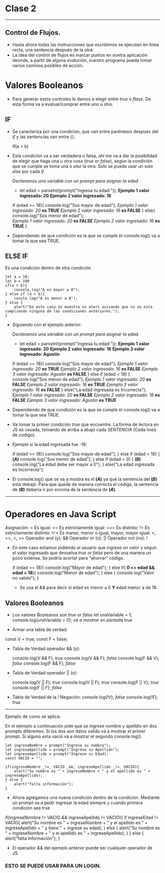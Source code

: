 # Clase 2
---

## Control de Flujos.

- Hasta ahora todas las instrucciones que escribimos se ejecutan en linea recta, una sentencia después de la otra.
- La idea del control de flujos es marcar puntos en nuetra aplicación deonde, a partir de alguna evalución, nuestro programa pueda tomar varios caminos posibles de acción.

# Valores Booleanos
- Para generar estos controles le damos a elegir entre _true_ o _flase_. De esta forma va a evaluar/comprar  entre uno u otro.


## IF
- Se caracteriza por una condición, que van entre paréntesis despues del _if_ y las sentencias van entre {}.

    if(a > b)

- Esta condición va a ser verdadera o falsa, ahí me va a dar la posibilidad de elegir que haga una u otra cosa (_true_ or _false_), según la condición que se cumple se toma una o _else_ la otra. Solo se puedo usar un solo _else_ por cada _if_.

    _Declaramos una variable con un prompt para asignar la edad_
    - let edad = parseInt(prompt("Ingresa tu edad:"));
    __Ejemplo 1 valor ingresado:  20__ 
    __Ejemplo 2 valor ingresado:  16__ 

    if (edad >= 18){
        console.log("Sos mayor de edad");
        _Ejemplo 1 valor ingresado:  20_ __es TRUE__
        _Ejemplo 2 valor ingresado:  16_ __es FALSE__
    }
    else{
    console.log("Sos menor de edad");   
        _Ejemplo 1 valor ingresado:  20_ __es FALSE__
        _Ejemplo 2 valor ingresado:  16_ __es TRUE__
    }

- Dependiendo de que condición es la que se cumple el console.log() va a tomar la que sea TRUE.

## ELSE IF
Es una condición dentro de otra condición

    let a = 10;
    let b = 100
    if(a > b){
        console.log("A es mayor a B");
    } else if (a < b){
        cosole.log("A es menor a B");
    } else {
        alert("En este caso se muestra un alert avisando que no se esta cumpliendo ninguna de las condiciones anteriores.");
    }

- Siguiendo con el ejemplo anterior:

    _Declaramos una variable con un prompt para asignar la edad_
    - let edad = parseInt(prompt("Ingresa tu edad:"));
    __Ejemplo 1 valor ingresado:  20__ 
    __Ejemplo 2 valor ingresado:  16__ 
    __Ejemplo 3 valor ingresado:  Agustin__ 

    if (edad >= 18){
        console.log("Sos mayor de edad");
        _Ejemplo 1 valor ingresado:  20_ __es TRUE__
        _Ejemplo 2 valor ingresado:  16_ __es FALSE__
        _Ejemplo 3 valor ingresado:  Agustin_ __es FALSE__
    }
    else if (edad < 18) {
    console.log("Sos menor de edad");
        _Ejemplo 1 valor ingresado:  20_ __es FALSE__
        _Ejemplo 2 valor ingresado:  16_ __es TRUE__
        _Ejemplo 3 valor ingresado:  16_ __es FALSE__
    } else("La edad ingresada es Incorrecta");
        _Ejemplo 1 valor ingresado:  20_ __es FALSE__
        _Ejemplo 2 valor ingresado:  16_ __es FALSE__
        _Ejemplo 3 valor ingresado:  Agustin_ __es TRUE__

- Dependiendo de que condición es la que se cumple el console.log() va a tomar la que sea TRUE.
- Va tomar la primer condición _true_ que encuentre. La forma de lectura en JS es casada, tomando de arriba a abajo cada _SENTENCIA_ (Cada linea de codigo).

- Ejemplo si la edad ingresada fue -16:

    if (edad >= 18){
        console.log("Sos mayor de edad");
    } else if (edad < 18) { __(*A*)__
    console.log("Sos menor de edad");
    } else if (edad < 0) { __(*B*)__
    console.log("La edad debe ser mayor a 0");
    } else("La edad ingresada es Incorrecta");

- El console.log() que se va a mostra es el __(*A*)__ ya que la sentencia del __(*B*)__ esta debajo. Para que quede de manera correcta el código, la sentencia de __(*B*)__ debería ir por encima de la sentencia de __(*A*)__.
---

# Operadores en Java Script

Asignación:
    =
Es igual:
    ==
Es estrictamente igual:
    ===
Es distinto:
    !=
Es estrictamente distinto:
    !==
Es manor, menor o igual, mayor, mayor igual:
    <, <=, >, >=
Operador and (y):
    &&
Operador or (o):
    ||
Operador not (no):
    !

    

- En este caso estamos pidiendo al usuario que ingrese un valor y segun el valor ingresado que devuelva _true_ or _false_ pero de una manera un poco extensa. Se podría acortar para "ahorrar" código.

    if (edad >= 18){
        console.log("Mayor de edad");
    } else if( __0 <= edad && edad < 18__){
        console.log("Menor de edad");
    } else {
        console.log("Valor no valido");
    }

    - Se usa el _&&_ para decir si edad es menor a 0 __Y__ edad menor a de 18.

## Valores Booleanos

- Los valores Booleanos son _true_ or _false_
    let unaVariable = 1;
    console.log(unaVariable > 0); 
    _va a mostrar en pantalla true_

- Armar una tabla de verdad:

const V = true;
const F = false;

- Tabla de Verdad operador && (y):

    console.log(V && F); _true_
    console.log(V && F); _false_
    console.log(F && V); _false_
    console.log(F && F); _false_

- Tabla de Verdad operador || (o):

    console.log(V || F); _true_
    console.log(V || F); _true_
    console.log(F || V); _true_
    console.log(F || F); _false_

- Tabla de Verdad de la ! Negación:
    console.log(!V); _false_
    console.log(!F); _true_

---

Ejemplo de como se aplica:

En el ejemplo a continuación pide que se ingrese nombre y apelldio en dos prompts diferentes. Si los dos son datos valido va a mostrar el primer prompt. Si alguno esta vació va a mostrar el segundo console.log().

    let ingreseNombre = prompt("Ingrese su nombre");
    let ingreseApellido = prompt("Ingrese su Apellido");
    let ingreseApellido = prompt("Ingrese su Edad);
    const VACIO = "";

    if(ingreseNombre _!=_ VACIO _&&_ ingreseApellido _!=_ VACIO){
        alert("Su nombre es " + ingreseNombre + " y el apellido es " + ingreseApellido);
    } else {
        alert("falta información");
    }
    
- Ahora agregamos una nueva condición dentro de la condición. Mediante un prompt va a pedir ingresar la edad siempre y cuando primera condición sea true

if(ingreseNombre _!=_ VACIO _&&_ ingreseApellido _!=_ VACIO){
        if ingreseEdad != VACIO{
            alert("Su nombre es " + ingreseNombre + " y el apellido es " + ingreseApellido + " y tiene " + ingrese su edad);
        } else {
        alert("Su nombre es " + ingreseNombre + " y el apellido es " + ingreseApellido);
        }
    } else {
        alert("falta información");
    }

- El operador _&&_ del ejemplo anterior puede ser cualquier operador de JS.

### ESTO SE PUEDE USAR PARA UN LOGIN.

